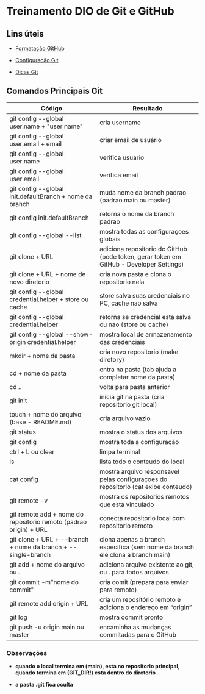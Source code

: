 
# Treinamento DIO de Git e GitHub

## Lins úteis

- [Formatação GitHub](https://docs.github.com/pt/get-started/writing-on-github/working-with-advanced-formatting/organizing-information-with-tables)

- [Configuração Git](https://git-scm.com/docs)

- [Dicas Git](https://medium.com/@habbema/malhando-o-git-9175ab29ef6a)


## Comandos Principais Git




|Código | Resultado|
|---|---|
|git config --global user.name + "user name" | cria username|
|git config --global user.email + email | criar email de usuário|
|git config --global user.name | verifica usuario|
|git config --global user.email | verifica email|
|git config --global init.defaultBranch + nome da branch | muda nome da branch padrao (padrao main ou master)|
|git config init.defaultBranch | retorna o nome da branch padrao|
|git config --global --list | mostra todas as configuraçoes globais|
|git clone + URL | adiciona repositorio do GitHub (pede token, gerar token em GitHub - Developer Settings)|
|git clone + URL + nome de novo diretorio | cria nova pasta e clona o repositorio nela|
|git config --global credential.helper + store ou cache | store salva suas credenciais no PC, cache nao salva|
|git config --global credential.helper | retorna se credencial esta salva ou nao (store ou cache)|
|git config --global --show-origin credential.helper | mostra local de armazenamento das credenciais |
|mkdir + nome da pasta | cria novo repositorio (make diretory)|
|cd + nome da pasta | entra na pasta (tab ajuda a completar nome da pasta)|
|cd .. | volta para pasta anterior|
|git init | inicia git na pasta (cria repositorio git local)|
|touch + nome do arquivo (base - README.md) | cria arquivo vazio|
|git status | mostra o status dos arquivos|
|git config | mostra toda a configuração|
|ctrl + L ou clear | limpa terminal|
|ls | lista todo o conteudo do local|
|cat config | mostra arquivo responsavel pelas configuraçoes do repositorio (cat exibe conteudo)|
|git remote -v | mostra os repositorios remotos que esta vinculado |
|git remote add + nome do repositorio remoto (padrao origin) + URL | conecta repositorio local com repositorio remoto|
|git clone + URL + --branch + nome da branch + --single-branch | clona apenas a branch especifica (sem nome da branch ele clona a branch main)|
|git add + nome do arquivo ou . | adiciona arquivo existente ao git, ou . para todos arquivos|
|git commit -m"nome do commit"| cria comit (prepara para enviar para remoto)|
|git remote add origin + URL |cria um repositório remoto e adiciona o endereço em “origin”|
|git log | mostra commit pronto |
|git push -u origin main ou master|encaminha as mudanças commitadas para o GitHub|



### Observações

- **quando o local termina em (main), esta no repositorio principal, quando termina em (GIT_DIR!) esta dentro do diretorio**

- **a pasta .git fica oculta**




